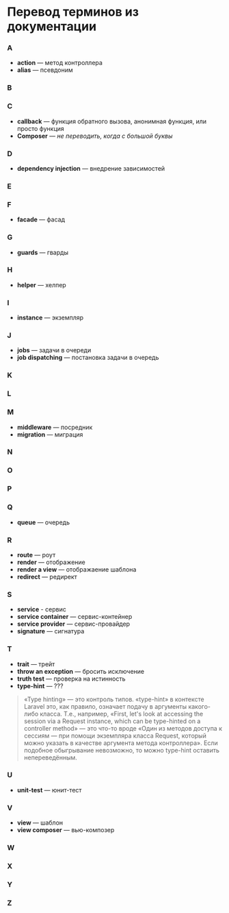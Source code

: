 # Перевод терминов из документации

### A

- **action** — метод контроллера
- **alias** — псевдоним

### B
### C

- **callback** — функция обратного вызова, анонимная функция, или просто функция
- **Composer** — _не переводить, когда с большой буквы_

### D

- **dependency injection** — внедрение зависимостей

### E
### F

- **facade** — фасад

### G

- **guards** — гварды

### H

- **helper** — хелпер

### I

- **instance** — экземпляр

### J

- **jobs** — задачи в очереди 
- **job dispatching** — постановка задачи в очередь

### K
### L
### M

- **middleware** — посредник 
- **migration** — миграция

### N

### O
### P
### Q

- **queue** — очередь

### R

- **route** — роут
- **render** — отображение 
- **render a view** — отображаение шаблона
- **redirect** — редирект

### S

- **service** - сервис
- **service container** — сервис-контейнер
- **service provider** — сервис-провайдер
- **signature** — сигнатура

### T

- **trait** — трейт
- **throw an exception** — бросить исключение
- **truth test** — проверка на истинность
- **type-hint** — ???
> «Type hinting» — это контроль типов. «type-hint» в контексте Laravel это, как правило, означает подачу в аргументы какого-либо класса. Т.е., например, «First, let's look at accessing the session via a Request instance, which can be type-hinted on a controller method» — это что-то вроде «Один из методов доступа к сессиям — при помощи экземпляра класса Request, который можно указать в качестве аргумента метода контроллера». Если подобное обыгрывание невозможно, то можно type-hint оставить непереведённым.

### U

- **unit-test** — юнит-тест

### V

- **view** — шаблон
- **view composer** — вью-композер

### W
### X
### Y
### Z

